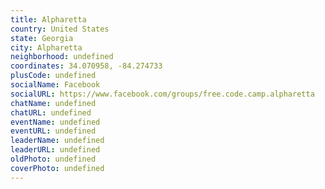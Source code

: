 ```yaml
---
title: Alpharetta
country: United States
state: Georgia
city: Alpharetta
neighborhood: undefined
coordinates: 34.070958, -84.274733
plusCode: undefined
socialName: Facebook
socialURL: https://www.facebook.com/groups/free.code.camp.alpharetta
chatName: undefined
chatURL: undefined
eventName: undefined
eventURL: undefined
leaderName: undefined
leaderURL: undefined
oldPhoto: undefined
coverPhoto: undefined
---
```


